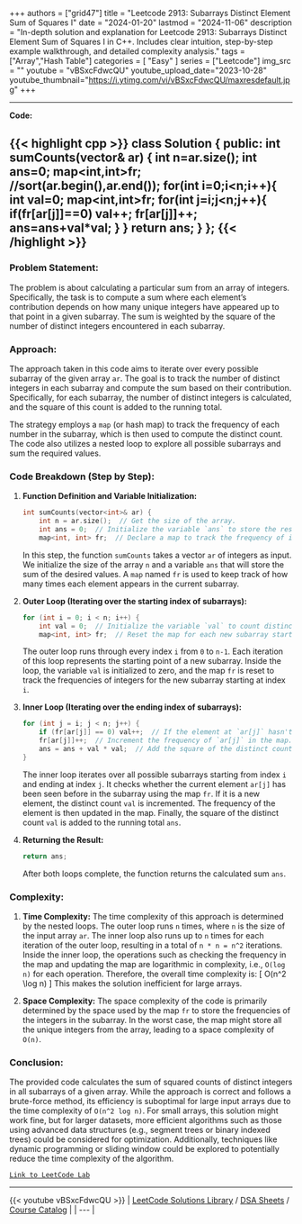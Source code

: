 
+++
authors = ["grid47"]
title = "Leetcode 2913: Subarrays Distinct Element Sum of Squares I"
date = "2024-01-20"
lastmod = "2024-11-06"
description = "In-depth solution and explanation for Leetcode 2913: Subarrays Distinct Element Sum of Squares I in C++. Includes clear intuition, step-by-step example walkthrough, and detailed complexity analysis."
tags = ["Array","Hash Table"]
categories = [
    "Easy"
]
series = ["Leetcode"]
img_src = ""
youtube = "vBSxcFdwcQU"
youtube_upload_date="2023-10-28"
youtube_thumbnail="https://i.ytimg.com/vi/vBSxcFdwcQU/maxresdefault.jpg"
+++



---
**Code:**

{{< highlight cpp >}}
class Solution {
public:
    int sumCounts(vector<int>& ar) {
        int n=ar.size();
        int ans=0;
        map<int,int>fr;
        //sort(ar.begin(),ar.end());
        for(int i=0;i<n;i++){
            int val=0;
             map<int,int>fr;
            for(int j=i;j<n;j++){
                if(fr[ar[j]]==0) val++;
                fr[ar[j]]++;
                ans=ans+val*val;
            }
        }
        return ans;
    }
};
{{< /highlight >}}
---

### Problem Statement:
The problem is about calculating a particular sum from an array of integers. Specifically, the task is to compute a sum where each element’s contribution depends on how many unique integers have appeared up to that point in a given subarray. The sum is weighted by the square of the number of distinct integers encountered in each subarray.

### Approach:
The approach taken in this code aims to iterate over every possible subarray of the given array `ar`. The goal is to track the number of distinct integers in each subarray and compute the sum based on their contribution. Specifically, for each subarray, the number of distinct integers is calculated, and the square of this count is added to the running total.

The strategy employs a `map` (or hash map) to track the frequency of each number in the subarray, which is then used to compute the distinct count. The code also utilizes a nested loop to explore all possible subarrays and sum the required values.

### Code Breakdown (Step by Step):
1. **Function Definition and Variable Initialization:**
   ```cpp
   int sumCounts(vector<int>& ar) {
       int n = ar.size();  // Get the size of the array.
       int ans = 0;  // Initialize the variable `ans` to store the result.
       map<int, int> fr;  // Declare a map to track the frequency of integers in the subarray.
   ```
   In this step, the function `sumCounts` takes a vector `ar` of integers as input. We initialize the size of the array `n` and a variable `ans` that will store the sum of the desired values. A `map` named `fr` is used to keep track of how many times each element appears in the current subarray.

2. **Outer Loop (Iterating over the starting index of subarrays):**
   ```cpp
   for (int i = 0; i < n; i++) {
       int val = 0;  // Initialize the variable `val` to count distinct integers.
       map<int, int> fr;  // Reset the map for each new subarray starting at index `i`.
   ```
   The outer loop runs through every index `i` from `0` to `n-1`. Each iteration of this loop represents the starting point of a new subarray. Inside the loop, the variable `val` is initialized to zero, and the map `fr` is reset to track the frequencies of integers for the new subarray starting at index `i`.

3. **Inner Loop (Iterating over the ending index of subarrays):**
   ```cpp
   for (int j = i; j < n; j++) {
       if (fr[ar[j]] == 0) val++;  // If the element at `ar[j]` hasn't appeared yet, increment `val`.
       fr[ar[j]]++;  // Increment the frequency of `ar[j]` in the map.
       ans = ans + val * val;  // Add the square of the distinct count to the result.
   }
   ```
   The inner loop iterates over all possible subarrays starting from index `i` and ending at index `j`. It checks whether the current element `ar[j]` has been seen before in the subarray using the map `fr`. If it is a new element, the distinct count `val` is incremented. The frequency of the element is then updated in the map. Finally, the square of the distinct count `val` is added to the running total `ans`.

4. **Returning the Result:**
   ```cpp
   return ans;
   ```
   After both loops complete, the function returns the calculated sum `ans`.

### Complexity:
1. **Time Complexity:**
   The time complexity of this approach is determined by the nested loops. The outer loop runs `n` times, where `n` is the size of the input array `ar`. The inner loop also runs up to `n` times for each iteration of the outer loop, resulting in a total of `n * n = n^2` iterations. Inside the inner loop, the operations such as checking the frequency in the map and updating the map are logarithmic in complexity, i.e., `O(log n)` for each operation. Therefore, the overall time complexity is:
   \[
   O(n^2 \log n)
   \]
   This makes the solution inefficient for large arrays.

2. **Space Complexity:**
   The space complexity of the code is primarily determined by the space used by the map `fr` to store the frequencies of the integers in the subarray. In the worst case, the map might store all the unique integers from the array, leading to a space complexity of `O(n)`.

### Conclusion:
The provided code calculates the sum of squared counts of distinct integers in all subarrays of a given array. While the approach is correct and follows a brute-force method, its efficiency is suboptimal for large input arrays due to the time complexity of `O(n^2 log n)`. For small arrays, this solution might work fine, but for larger datasets, more efficient algorithms such as those using advanced data structures (e.g., segment trees or binary indexed trees) could be considered for optimization. Additionally, techniques like dynamic programming or sliding window could be explored to potentially reduce the time complexity of the algorithm.

[`Link to LeetCode Lab`](https://leetcode.com/problems/subarrays-distinct-element-sum-of-squares-i/description/)

---
{{< youtube vBSxcFdwcQU >}}
| [LeetCode Solutions Library](https://grid47.xyz/leetcode/) / [DSA Sheets](https://grid47.xyz/sheets/) / [Course Catalog](https://grid47.xyz/courses/) |
| --- |
